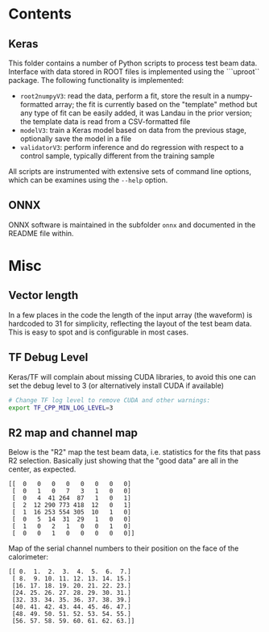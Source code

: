 # Contents

## Keras

This folder contains a number of Python scripts to process test beam data.
Interface with data stored in ROOT files is implemented using the ```uproot``
package. The following functionality is implemented:

* `root2numpyV3`: read the data, perform a fit, store the result in a numpy-formatted array;
the fit is currently based on the "template" method but any type of fit can be easily added,
it was Landau in the prior version; the template data is read from a CSV-formatted file
* `modelV3`: train a Keras model based on data from the previous stage, optionally
save the model in a file
* `validatorV3`: perform inference and do regression with respect to a control sample,
typically different from the training sample


All scripts are instrumented with extensive sets of command line options, which can
be examines using the `--help` option.

## ONNX

ONNX software is maintained in the subfolder `onnx` and documented in the README file
within.

# Misc

## Vector length

In a few places in the code the length of the input array (the waveform) is hardcoded
to 31 for simplicity, reflecting the layout of the test beam data.
This is easy to spot and is configurable in most cases.


## TF Debug Level

Keras/TF will complain about missing CUDA libraries, to avoid
this one can set the debug level to 3 (or alternatively install
CUDA if available)

```bash
# Change TF log level to remove CUDA and other warnings:
export TF_CPP_MIN_LOG_LEVEL=3
```


## R2 map and channel map

Below is the "R2" map the test beam data, i.e. statistics
for the fits that pass R2 selection. Basically just showing
that the "good data" are all in the center, as expected.

```
[[  0   0   0   0   0   0   0   0]
 [  0   1   0   7   3   1   0   0]
 [  0   4  41 264  87   1   0   1]
 [  2  12 290 773 418  12   0   1]
 [  1  16 253 554 305  10   1   0]
 [  0   5  14  31  29   1   0   0]
 [  1   0   2   1   0   0   1   0]
 [  0   0   1   0   0   0   0   0]]
```

Map of the serial channel numbers to their
position on the face of the calorimeter:

```
[[ 0.  1.  2.  3.  4.  5.  6.  7.]
 [ 8.  9. 10. 11. 12. 13. 14. 15.]
 [16. 17. 18. 19. 20. 21. 22. 23.]
 [24. 25. 26. 27. 28. 29. 30. 31.]
 [32. 33. 34. 35. 36. 37. 38. 39.]
 [40. 41. 42. 43. 44. 45. 46. 47.]
 [48. 49. 50. 51. 52. 53. 54. 55.]
 [56. 57. 58. 59. 60. 61. 62. 63.]]
```
